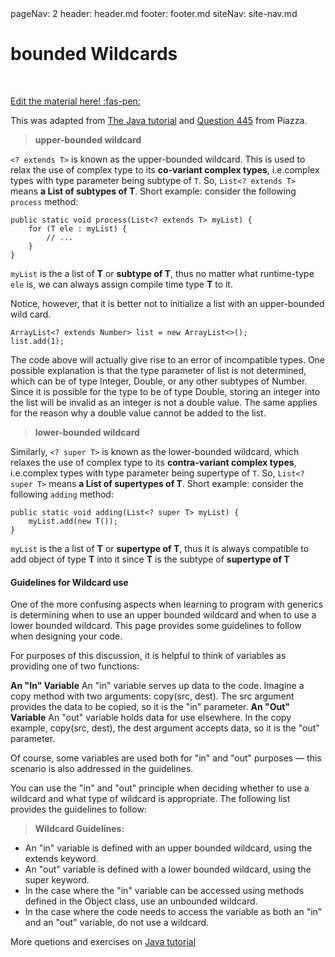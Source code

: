 <frontmatter>
  pageNav: 2
  header: header.md
  footer: footer.md
  siteNav: site-nav.md
</frontmatter>

<br> 

# bounded Wildcards
<br> 

<!-- DO NOT DELETE THIS LINK AND PLEASE WRITE BELOW THIS LINK-->
[Edit the material here! :fas-pen:](https://github.com/nus-cs2030/1920-s2/edit/master/contents/textbook/lecture05/unboundWildcards/unboundWildcards.md)
<!-- DO NOT DELETE THIS LINK AND PLEASE WRITE BELOW THIS LINK-->

This was adapted from [The Java tutorial](https://docs.oracle.com/javase/tutorial/java/generics/upperBounded.html) and [Question 445](https://piazza.com/class/k54zo22zq1t2zc?cid=445) from Piazza.

> **upper-bounded wildcard**

`<? extends T>` is known as the upper-bounded wildcard. This is used to relax the use of complex type to its **co-variant complex types**, i.e.complex types with type parameter being subtype of `T`.  So, `List<? extends T>` means **a List of subtypes of T**. 
Short example:
consider the following `process` method:
```
public static void process(List<? extends T> myList) {
    for (T ele : myList) {
        // ...
    }
}
```
`myList` is the a list of **T** or **subtype of T**, thus no matter what runtime-type `ele` is, we can always assign compile time type **T** to it.

Notice, however, that it is better not to initialize a list with an upper-bounded wild card.
```
ArrayList<? extends Number> list = new ArrayList<>();
list.add(1);
```
The code above will actually give rise to an error of incompatible types. One possible explanation is that the type parameter of list is not determined, which can be of type Integer, Double, or any other subtypes of Number. Since it is possible for the type to be of type Double, storing an integer into the list will be invalid as an integer is not a double value. The same applies for the reason why a double value cannot be added to the list.

> **lower-bounded wildcard**

Similarly, `<? super T>` is known as the lower-bounded wildcard, which relaxes the use of complex type to its **contra-variant complex types**, i.e.complex types with type parameter being supertype of `T`.  So, `List<? super T>` means **a List of supertypes of T**.
Short example:
consider the following `adding` method:
```
public static void adding(List<? super T> myList) {
    myList.add(new T());
}
```
`myList` is the a list of **T** or **supertype of T**, thus it is always compatible to add object of type **T** into it since **T** is the subtype of **supertype of T**

#### Guidelines for Wildcard use
One of the more confusing aspects when learning to program with generics is determining when to use an upper bounded wildcard and when to use a lower bounded wildcard. This page provides some guidelines to follow when designing your code.

For purposes of this discussion, it is helpful to think of variables as providing one of two functions:

**An "In" Variable**
An "in" variable serves up data to the code. Imagine a copy method with two arguments: copy(src, dest). The src argument provides the data to be copied, so it is the "in" parameter.
**An "Out" Variable**
An "out" variable holds data for use elsewhere. In the copy example, copy(src, dest), the dest argument accepts data, so it is the "out" parameter.

Of course, some variables are used both for "in" and "out" purposes — this scenario is also addressed in the guidelines.

You can use the "in" and "out" principle when deciding whether to use a wildcard and what type of wildcard is appropriate. The following list provides the guidelines to follow:
> **Wildcard Guidelines:** 
 - An "in" variable is defined with an upper bounded wildcard, using  the extends keyword.
 - An "out" variable is defined with a lower bounded wildcard, using the super keyword.
 - In the case where the "in" variable can be accessed using methods  defined in the Object class, use an unbounded wildcard.
 - In the case where the code needs to access the variable as both an  "in" and an "out" variable, do not use a wildcard.




More quetions and exercises on [Java tutorial](https://docs.oracle.com/javase/tutorial/java/generics/QandE/generics-questions.html)
